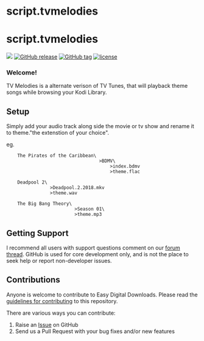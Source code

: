 # script.tvmelodies
# script.tvmelodies

[![](https://img.shields.io/badge/supports-kodi%2017%20|%2018-blue.svg)](https://forum.kodi.tv/showthread.php?tid=332890) [![GitHub release](https://img.shields.io/github/release/smitchell6879/script.tvmelodies.svg)](https://github.com/smitchell6879/script.tvmelodies/releases/latest) [![GitHub tag](https://img.shields.io/github/tag/smitchell6879/script.tvmelodies.svg)](https://github.com/smitchell6879/script.tvmelodies/releases) [![license](https://img.shields.io/github/license/smitchell6879/script.tvmelodies.svg)](https://github.com/smitchell6879/script.tvmelodies/blob/master/LICENSE)

### Welcome!

TV Melodies is a alternate verison of TV Tunes, that will playback theme songs while browsing your Kodi Library.

## Setup

Simply add your audio track along side the movie or tv show and rename it to theme."the extenstion of your choice".

eg.
```
    The Pirates of the Caribbean\
                                  >BDMV\
                                      >index.bdmv
                                      >theme.flac
```

```
    Deadpool 2\
                >Deadpool.2.2018.mkv
                >theme.wav
```
```
    The Big Bang Theory\
                         >Season 01\
                         >theme.mp3
```
## Getting Support

I recommend all users with support questions comment on our [forum thread](https://forum.kodi.tv/showthread.php?tid=332890). GitHub is used for core development only, and is not the place to seek help or report non-developer issues.

## Contributions

Anyone is welcome to contribute to Easy Digital Downloads. Please read the [guidelines for contributing](https://github.com/smitchell6879/script.tvmelodies/blob/master/CONTRIBUTING.md) to this repository.

There are various ways you can contribute:

1. Raise an [Issue](https://github.com/smitchell6879/script.tvmelodies/issues) on GitHub
2. Send us a Pull Request with your bug fixes and/or new features
